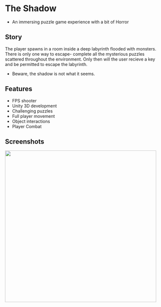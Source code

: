 # The Shadow
- An immersing puzzle game experience with a bit of Horror

## Story

The player spawns in a room inside a deep labyrinth flooded with monsters.
There is only one way to escape- complete all the mysterious puzzles scattered
throughout the environment. Only then will the user recieve a key and be permitted
to escape the labyrinth.

- Beware, the shadow is not what it seems.


## Features
- FPS shooter
- Unity 3D development
- Challenging puzzles
- Full player movement
- Object interactions
- Player Combat


## Screenshots

<p align="left"><img src="https://i.imgur.com/F9b21DJ.png" width="500" /></p>
